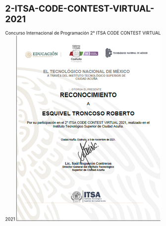 # 2-ITSA-CODE-CONTEST-VIRTUAL-2021
Concurso Internacional de Programación 2° ITSA CODE CONTEST VIRTUAL 2021
![ITSA-CODE-CONTEST-VIRTUAL-2021](https://github.com/RETBOT/2-ITSA-CODE-CONTEST-VIRTUAL-2021/blob/main/MATRIX.png)

